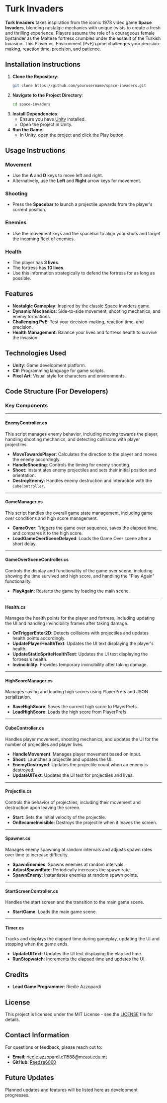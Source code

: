 # Turk Invaders


**Turk Invaders** takes inspiration from the iconic 1978 video game **Space Invaders**, blending nostalgic mechanics with unique twists to create a fresh and thrilling experience. Players assume the role of a courageous female bystander as the Maltese fortress crumbles under the assault of the Turkish Invasion. This Player vs. Environment (PvE) game challenges your decision-making, reaction time, precision, and patience.

## Installation Instructions

1. **Clone the Repository**:
    ```bash
    git clone https://github.com/yourusername/space-invaders.git
    ```
2. **Navigate to the Project Directory**:
    ```bash
    cd space-invaders
    ```
3. **Install Dependencies**:
    - Ensure you have [Unity](https://unity.com/) installed.
    - Open the project in Unity.
4. **Run the Game**:
    - In Unity, open the project and click the Play button.

## Usage Instructions

### Movement

- Use the **A** and **D** keys to move left and right.
- Alternatively, use the **Left** and **Right** arrow keys for movement.

### Shooting

- Press the **Spacebar** to launch a projectile upwards from the player's current position.

### Enemies

- Use the movement keys and the spacebar to align your shots and target the incoming fleet of enemies.

### Health

- The player has **3 lives**.
- The fortress has **10 lives**.
- Use this information strategically to defend the fortress for as long as possible.

## Features

- **Nostalgic Gameplay**: Inspired by the classic Space Invaders game.
- **Dynamic Mechanics**: Side-to-side movement, shooting mechanics, and enemy formations.
- **Challenging PvE**: Test your decision-making, reaction time, and precision.
- **Health Management**: Balance your lives and fortress health to survive the invasion.

## Technologies Used

- **Unity**: Game development platform.
- **C#**: Programming language for game scripts.
- **Pixel Art**: Visual style for characters and environments.

## Code Structure (For Developers)

### Key Components

---

#### EnemyController.cs

This script manages enemy behavior, including moving towards the player, handling shooting mechanics, and detecting collisions with player projectiles.

- **MoveTowardsPlayer**: Calculates the direction to the player and moves the enemy accordingly.
- **HandleShooting**: Controls the timing for enemy shooting.
- **Shoot**: Instantiates enemy projectiles and sets their initial position and orientation.
- **DestroyEnemy**: Handles enemy destruction and interaction with the `CubeController`.

---

#### GameManager.cs

This script handles the overall game state management, including game over conditions and high score management.

- **GameOver**: Triggers the game over sequence, saves the elapsed time, and compares it to the high score.
- **LoadGameOverSceneDelayed**: Loads the Game Over scene after a short delay.

---

#### GameOverSceneController.cs

Controls the display and functionality of the game over scene, including showing the time survived and high score, and handling the "Play Again" functionality.

- **PlayAgain**: Restarts the game by loading the main scene.

---

#### Health.cs

Manages the health points for the player and fortress, including updating the UI and handling invincibility frames after taking damage.

- **OnTriggerEnter2D**: Detects collisions with projectiles and updates health points accordingly.
- **UpdatePlayerHealthText**: Updates the UI text displaying the player's health.
- **UpdateStaticSpriteHealthText**: Updates the UI text displaying the fortress's health.
- **Invincibility**: Provides temporary invincibility after taking damage.

---

#### HighScoreManager.cs

Manages saving and loading high scores using PlayerPrefs and JSON serialization.

- **SaveHighScore**: Saves the current high score to PlayerPrefs.
- **LoadHighScore**: Loads the high score from PlayerPrefs.

---

#### CubeController.cs

Handles player movement, shooting mechanics, and updates the UI for the number of projectiles and player lives.

- **HandleMovement**: Manages player movement based on input.
- **Shoot**: Launches a projectile and updates the UI.
- **EnemyDestroyed**: Updates the projectile count when an enemy is destroyed.
- **UpdateUIText**: Updates the UI text for projectiles and lives.

---

#### Projectile.cs

Controls the behavior of projectiles, including their movement and destruction upon leaving the screen.

- **Start**: Sets the initial velocity of the projectile.
- **OnBecameInvisible**: Destroys the projectile when it leaves the screen.

---

#### Spawner.cs

Manages enemy spawning at random intervals and adjusts spawn rates over time to increase difficulty.

- **SpawnEnemies**: Spawns enemies at random intervals.
- **AdjustSpawnRate**: Periodically increases the spawn rate.
- **SpawnEnemy**: Instantiates enemies at random spawn points.

---

#### StartScreenController.cs

Handles the start screen and the transition to the main game scene.

- **StartGame**: Loads the main game scene.

---

#### Timer.cs

Tracks and displays the elapsed time during gameplay, updating the UI and stopping when the game ends.

- **UpdateUIText**: Updates the UI text displaying the elapsed time.
- **RunStopwatch**: Increments the elapsed time and updates the UI.

## Credits

- **Lead Game Programmer**: Riedle Azzopardi


## License

This project is licensed under the MIT License - see the [LICENSE](LICENSE) file for details.

## Contact Information

For questions or feedback, please reach out to:
- **Email**: riedle.azzopardi.c11588@mcast.edu.mt
- **GitHub**: [Reedze6060](https://github.com/Reedze6069)

## Future Updates

Planned updates and features will be listed here as development progresses.
